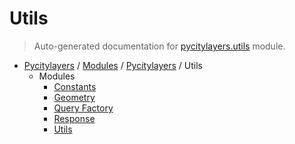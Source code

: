 # Utils

> Auto-generated documentation for [pycitylayers.utils](../../../pycitylayers/utils/__init__.py) module.

- [Pycitylayers](../../README.md#pycitylayers) / [Modules](../../MODULES.md#pycitylayers-modules) / [Pycitylayers](../index.md#pycitylayers) / Utils
    - Modules
        - [Constants](constants.md#constants)
        - [Geometry](geometry.md#geometry)
        - [Query Factory](query_factory.md#query-factory)
        - [Response](response.md#response)
        - [Utils](utils.md#utils)
